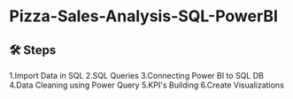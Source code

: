 # Pizza-Sales-Analysis-SQL-PowerBI

## 🛠️ Steps
  1.Import Data in SQL
  2.SQL Queries
  3.Connecting Power BI to SQL DB
  4.Data Cleaning using Power Query
  5.KPI's Building
  6.Create Visualizations

